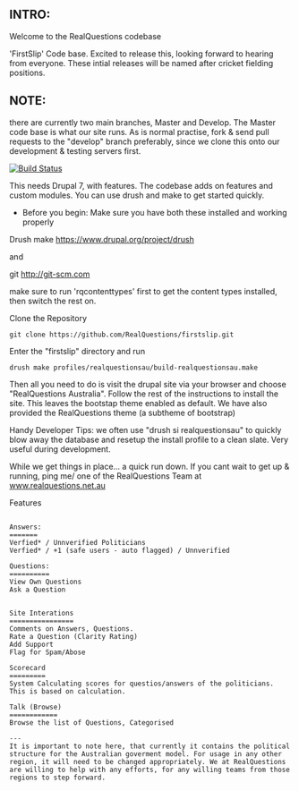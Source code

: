 INTRO:
-----
Welcome to the RealQuestions codebase

'FirstSlip' Code base. Excited to release this, looking forward to hearing from everyone.  These intial releases will be named after cricket fielding positions.

NOTE:
----
there are currently two main branches, Master and Develop. The Master code base is what our site runs. 
As is normal practise, fork & send pull requests to the "develop" branch preferably, since we clone this onto our development & testing servers first.

[![Build Status](https://travis-ci.org/RealQuestions/firstslip.svg)](https://travis-ci.org/RealQuestions/firstslip)


This needs Drupal 7, with features. The codebase adds on features and custom modules. You can use drush and make to get started quickly.

* Before you begin: Make sure you have both these installed and working properly

Drush make https://www.drupal.org/project/drush

and 

git http://git-scm.com


make sure to run 'rqcontenttypes' first to get the content types installed, then switch the rest on.

Clone the Repository
```
git clone https://github.com/RealQuestions/firstslip.git
```

Enter the "firstslip" directory and run 

```
drush make profiles/realquestionsau/build-realquestionsau.make
```

Then all you need to do is visit the drupal site via your browser and choose "RealQuestions Australia". Follow the rest of the instructions to install the site. This leaves the bootstap theme enabled as default. We have also provided the RealQuestions theme (a subtheme of bootstrap)


Handy Developer Tips:
we often use "drush si realquestionsau" to quickly blow away the database and resetup the install profile to a clean slate. Very useful during development.

While we get things in place... a quick run down. If you cant wait to get up & running, ping me/ one of the RealQuestions Team at www.realquestions.net.au

Features
~~~~~~~~

Answers:
=======
Verfied* / Unnverified Politicians
Verfied* / +1 (safe users - auto flagged) / Unnverified 

Questions:
==========
View Own Questions
Ask a Question


Site Interations
================
Comments on Answers, Questions.
Rate a Question (Clarity Rating)
Add Support
Flag for Spam/Abose

Scorecard
=========
System Calculating scores for questios/answers of the politicians. This is based on calculation.

Talk (Browse)
============
Browse the list of Questions, Categorised

---
It is important to note here, that currently it contains the political structure for the Australian goverment model. For usage in any other region, it will need to be changed appropriately. We at RealQuestions are willing to help with any efforts, for any willing teams from those regions to step forward.

